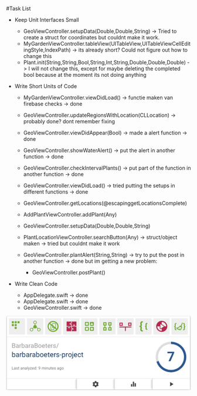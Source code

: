 #Task List
- Keep Unit Interfaces Small
    - GeoViewController.setupData(Double,Double,String) -> Tried to create a struct for coordinates but couldnt make it work. 
    - MyGardenViewController.tableView(UITableView,UITableViewCellEditingStyle,IndexPath) -> its already short? Could not figure out how to change this
    - Plant.init(String,String,Bool,String,Int,String,Double,Double,Double) -> I will not change this, except for maybe deleting the completed bool because at the moment its not doing anything

- Write Short Units of Code
    - MyGardenViewController.viewDidLoad() -> functie maken van firebase checks -> done
    - GeoViewController.updateRegionsWithLocation(CLLocation) -> probably done? dont remember fixing
    - GeoViewController.viewDidAppear(Bool) -> made a alert function -> done
    - GeoViewController.showWaterAlert() -> put the alert in another function -> done
    - GeoViewController.checkIntervalPlants() -> put part of the function in another function -> done
    - GeoViewController.viewDidLoad() -> tried putting the setups in different functions -> done


    - GeoViewController.getLocations(@escapinggetLocationsComplete)
    - AddPlantViewController.addPlant(Any)
    - GeoViewController.setupData(Double,Double,String) 

    - PlantLocationViewController.searchButton(Any) -> struct/object maken -> tried but couldnt make it work
    - GeoViewController.plantAlert(String,String) -> try to put the post in another function -> done but im getting a new problem: 
        - GeoViewController.postPlant()

- Write Clean Code
    - AppDelegate.swift -> done
    - AppDelegate.swift -> done
    - GeoViewController.swift -> done

![alt tag](https://github.com/barbaraboeters/barbaraboeters-project/blob/master/doc/BetterCodeHub.png)
